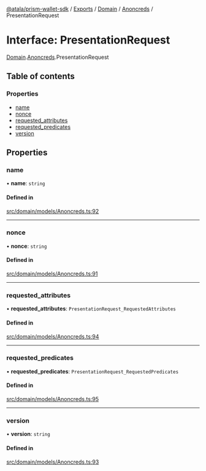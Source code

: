 [@atala/prism-wallet-sdk](../README.md) / [Exports](../modules.md) / [Domain](../modules/Domain.md) / [Anoncreds](../modules/Domain.Anoncreds.md) / PresentationRequest

# Interface: PresentationRequest

[Domain](../modules/Domain.md).[Anoncreds](../modules/Domain.Anoncreds.md).PresentationRequest

## Table of contents

### Properties

- [name](Domain.Anoncreds.PresentationRequest.md#name)
- [nonce](Domain.Anoncreds.PresentationRequest.md#nonce)
- [requested\_attributes](Domain.Anoncreds.PresentationRequest.md#requested_attributes)
- [requested\_predicates](Domain.Anoncreds.PresentationRequest.md#requested_predicates)
- [version](Domain.Anoncreds.PresentationRequest.md#version)

## Properties

### name

• **name**: `string`

#### Defined in

[src/domain/models/Anoncreds.ts:92](https://github.com/input-output-hk/atala-prism-wallet-sdk-ts/blob/a3fc2aa/src/domain/models/Anoncreds.ts#L92)

___

### nonce

• **nonce**: `string`

#### Defined in

[src/domain/models/Anoncreds.ts:91](https://github.com/input-output-hk/atala-prism-wallet-sdk-ts/blob/a3fc2aa/src/domain/models/Anoncreds.ts#L91)

___

### requested\_attributes

• **requested\_attributes**: `PresentationRequest_RequestedAttributes`

#### Defined in

[src/domain/models/Anoncreds.ts:94](https://github.com/input-output-hk/atala-prism-wallet-sdk-ts/blob/a3fc2aa/src/domain/models/Anoncreds.ts#L94)

___

### requested\_predicates

• **requested\_predicates**: `PresentationRequest_RequestedPredicates`

#### Defined in

[src/domain/models/Anoncreds.ts:95](https://github.com/input-output-hk/atala-prism-wallet-sdk-ts/blob/a3fc2aa/src/domain/models/Anoncreds.ts#L95)

___

### version

• **version**: `string`

#### Defined in

[src/domain/models/Anoncreds.ts:93](https://github.com/input-output-hk/atala-prism-wallet-sdk-ts/blob/a3fc2aa/src/domain/models/Anoncreds.ts#L93)

